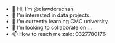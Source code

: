 - 👋 Hi, I’m @dlawdorachan
- 👀 I’m interested in data projects.
- 🌱 I’m currently learning CMC university.
- 💞️ I’m looking to collaborate on ...
- 📫 How to reach me zalo: 0327780176

<!---
dlawdorachan/dlawdorachan is a ✨ special ✨ repository because its `README.md` (this file) appears on your GitHub profile.
You can click the Preview link to take a look at your changes.
--->
